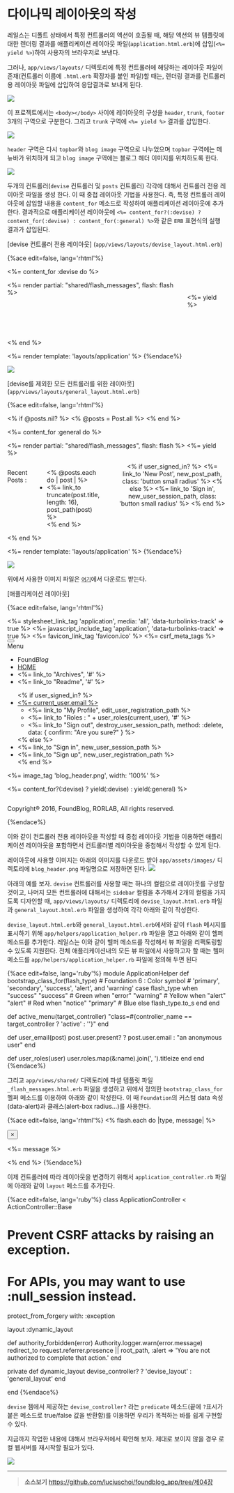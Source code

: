 # 다이나믹 레이아웃의 작성

레일스는 디폴트 상태에서 특정 컨트롤러의 액션이 호출될 때, 해당 액션의 뷰 템플릿에 대한 렌더링 결과를 애플리케이션 레이아웃 파일(`application.html.erb`)에 삽입(`<%= yield %>`)하여 사용자의 브라우저로 보낸다.

그러나, `app/views/layouts/` 디렉토리에 특정 컨트롤러에 해당하는 레이아웃 파일이 존재(컨트롤러 이름에 `.html.erb` 확장자를 붙인 파일)할 때는, 렌더링 결과를 컨트롤러용 레이아웃 파일에 삽입하여 응답결과로 보내게 된다.

![](http://i1373.photobucket.com/albums/ag392/rorlab/Photobucket%20Desktop%20-%20RORLAB/FoundBlog/foundblog_layouts1001_zpsf5ab6d22.jpg)

이 프로젝트에서는 `<body></body>` 사이에 레이아웃의 구성을 `header`, `trunk`, `footer` 3개의 구역으로 구분한다. 그리고 `trunk` 구역에 `<%= yield %>` 결과를 삽입한다.

![](http://i1373.photobucket.com/albums/ag392/rorlab/Photobucket%20Desktop%20-%20RORLAB/FoundBlog/foundblog_layouts001_zpsb5d385ca.jpg)

`header` 구역은 다시 `topbar`와 `blog image` 구역으로 나누었으며 `topbar` 구역에는 메뉴바가 위치하게 되고 `blog image` 구역에는 블로그 헤더 이미지를 위치하도록 한다.

![](http://i1373.photobucket.com/albums/ag392/rorlab/Photobucket%20Desktop%20-%20RORLAB/FoundBlog/foundblog_layouts002_zps05876dd8.jpg)

두개의 컨트롤러(`devise` 컨트롤러 및 `posts` 컨트롤러) 각각에 대해서 컨트롤러 전용 레이아웃 파일을 생성 한다. 이 때 중첩 레이아웃 기법을 사용한다. 즉, 특정 컨트롤러 레이아웃에 삽입할 내용을 `content_for` 메소드로 작성하여 애플리케이션 레이아웃에 추가한다. 결과적으로 애플리케이션 레이아웃에 `<%= content_for?(:devise) ? content_for(:devise) : content_for(:general) %>`와 같은 `ERB` 표현식의 실행 결과가 삽입된다.

[devise 컨트롤러 전용 레이아웃] (`app/views/layouts/devise_layout.html.erb`)

{%ace edit=false, lang='rhtml'%}
<!-- Section for Devise layouts -->
<%= content_for :devise do %>
<div class='row'>
  <div class='medium-6 columns medium-centered'>
    <%= render partial: "shared/flash_messages", flash: flash %>
    <div style='margin:2em 0 5em;'>
      <%= yield %>
    </div>
  </div>
</div>
<% end %>

<!-- Section for Applictiona Layout -->
<%= render template: 'layouts/application' %>
{%endace%}

![](http://i1373.photobucket.com/albums/ag392/rorlab/Photobucket%20Desktop%20-%20RORLAB/FoundBlog/foundblog_layouts003_zps4aa80265.jpg)

[devise를 제외한 모든 컨트롤러를 위한 레이아웃] (`app/views/layouts/general_layout.html.erb`)

{%ace edit=false, lang='rhtml'%}
<!-- Section for General layouts -->
<% if @posts.nil? %>
  <% @posts = Post.all %>
<% end %>

<%= content_for :general do %>
  <div class='row'>
    <div class='large-9 medium-9 columns'>
      <div class='row'>
        <div class='medium-12 columns'>
          <%= render partial: "shared/flash_messages", flash: flash %>
          <%= yield %>
        </div>
      </div>
    </div>
    <div class='medium-3 columns' style="margin-top: 1em">
      <div class='row'>
        <div class='medium-12 columns'>
          <p>Recent Posts :</p>
          <ul>
            <% @posts.each do | post | %>
              <li><%= link_to truncate(post.title, length: 16), post_path(post) %></li>
            <% end %>
          </ul>
          <hr>
          <center>
            <% if user_signed_in? %>
              <%= link_to 'New Post', new_post_path, class: 'button small radius' %>
            <% else %>
              <%= link_to 'Sign in', new_user_session_path, class: 'button small radius' %>
            <% end %>
          </center>
        </div>
      </div>
    </div>
  </div>
<% end %>

<%= render template: 'layouts/application' %>
{%endace%}

![](http://i1373.photobucket.com/albums/ag392/rorlab/Photobucket%20Desktop%20-%20RORLAB/FoundBlog/foundblog_layouts004_zps4b30e862.jpg)


위에서 사용한 이미지 파일은 [`여기`](http://i1373.photobucket.com/albums/ag392/rorlab/Photobucket%20Desktop%20-%20RORLAB/FoundBlog/blog_header_zpsee5e8b80.png)에서 다운로드 받는다.

[애플리케이션 레이아웃]

{%ace edit=false, lang='rhtml'%}
<!DOCTYPE html>
<html lang="en">
<head>
  <meta charset="utf-8"/>
  <meta name="viewport" content="width=device-width, initial-scale=1.0"/>
  <title><%= content_for?(:title) ? yield(:title) : "foundation-rails" %></title>
  <%= stylesheet_link_tag    'application', media: 'all', 'data-turbolinks-track' => true %>
  <%= javascript_include_tag 'application', 'data-turbolinks-track' => true %>
  <%= favicon_link_tag 'favicon.ico' %>
  <%= csrf_meta_tags %>
</head>
<body>

  <div class="title-bar" data-responsive-toggle="example-menu" data-hide-for="medium">
    <button class="menu-icon" type="button" data-toggle></button>
    <div class="title-bar-title">Menu</div>
  </div>

  <div class="top-bar" id="example-menu">
    <div class="top-bar-left">
      <ul class="menu">
        <li class="menu-text">Found<i>Blog</i>
        </li>
        <li>
            <a href="/">HOME</a>
        </li>
        <li><%= link_to "Archives", '#' %></li>
        <li><%= link_to "Readme", '#' %></li>
      </ul>
    </div>
    <div class="top-bar-right">
      <ul class="dropdown menu" data-dropdown-menu>
        <% if user_signed_in? %>
          <li>
            <a href="#"><%= current_user.email %></a>
            <ul class="menu">
                <li><%= link_to "My Profile", edit_user_registration_path %></li>
                <li><%= link_to "Roles : " + user_roles(current_user), '#' %></li>
                <li><%= link_to "Sign out", destroy_user_session_path, method: :delete, data: { confirm: "Are you sure?" } %></li>
            </ul>
          </li>
        <% else %>
          <li><%= link_to "Sign in", new_user_session_path %></li>
          <li><%= link_to "Sign up", new_user_registration_path %></li>
        <% end %>
      </ul>
    </div>
  </div>

  <div id="blog-banner">
      <%= image_tag 'blog_header.png', width: '100%' %>
  </div>

  <%= content_for?(:devise) ? yield(:devise) : yield(:general) %>

  <div class='row column'>
    <div id='footer'>
      <p>Copyright&reg; 2016, FoundBlog, RORLAB, All rights reserved.</p>
    </div>
  </div>

</body>
</html>
{%endace%}

이와 같이 컨트롤러 전용 레이아웃을 작성할 때 중첩 레이아웃 기법을 이용하면 애플리케이션 레이아웃을 포함하면서 컨트롤러별 레이아웃을 중첩해서 작성할 수 있게 된다.

레이아웃에 사용할 이미지는 아래의 이미지를 다운로드 받아 `app/assets/images/` 디렉토리에 `blog_header.png` 파일명으로 저장하면 된다. [![](http://i1373.photobucket.com/albums/ag392/rorlab/Photobucket%20Desktop%20-%20RORLAB/FoundBlog/blog_header_zpsee5e8b80.png)](http://i1373.photobucket.com/albums/ag392/rorlab/Photobucket%20Desktop%20-%20RORLAB/FoundBlog/blog_header_zpsee5e8b80.png)

아래의 예를 보자. `devise` 컨트롤러를 사용할 때는 하나의 컬럼으로 레이아웃를 구성할 것이고, 나머지 모든 컨트롤러에 대해서는 `sidebar` 컬럼을 추가해서 2개의 컬럼을 가지도록 디자인할 때,  `app/views/layouts/` 디렉토리에 `devise_layout.html.erb` 파일과 `general_layout.html.erb` 파일을 생성하여 각각 아래와 같이 작성한다.

`devise_layout.html.erb`와 `general_layout.html.erb`에서와 같이 `flash` 메시지를 표시하기 위해 `app/helpers/application_helper.rb` 파일을 열고 아래와 같이 헬퍼 메소드를 추가한다. 레일스는 이와 같이 헬퍼 메소드를 작성해서 뷰 파일을 리팩토링할 수 있도록 지원한다. 전체 애플리케이션내의 모든 뷰 파일에서 사용하고자 할 때는 헬퍼 메소드를 `app/helpers/application_helper.rb` 파일에 정의해 두면 된다

{%ace edit=false, lang='ruby'%}
module ApplicationHelper
  def bootstrap_class_for(flash_type)
    # Foundation 6 : Color symbol
    # 'primary', 'secondary', 'success', 'alert', and 'warning'
    case flash_type
      when "success"
        "success"       # Green
      when "error"
        "warning"       # Yellow
      when "alert"
        "alert"         # Red
      when "notice"
        "primary"       # Blue
      else
        flash_type.to_s
    end
  end

  def active_menu(target_controller)
    "class=#{controller_name == target_controller ? 'active' : ''}"
  end

  def user_email(post)
    post.user.present? ? post.user.email : "an anonymous user"
  end

  def user_roles(user)
    user.roles.map(&:name).join(', ').titleize
  end
end
{%endace%}

그리고 `app/views/shared/` 디렉토리에 파셜 템플릿 파일  `_flash_messages.html.erb` 파일을 생성하고 위에서 정의한 `bootstrap_class_for` 헬퍼 메소드를 이용하여 아래와 같이 작성한다. 이 때 `Foundation`의 커스텀 data 속성(data-alert)과 클래스(alert-box radius...)를 사용한다.

{%ace edit=false, lang='rhtml'%}
<% flash.each do |type, message| %>
  <div class="<%= bootstrap_class_for(type) %> callout" data-closable>
    <button class="close-button" aria-label="Dismiss alert" type="button" data-close>
      <span aria-hidden="true">&times;</span>
    </button>
    <p><%= message %></p>
  </div>
<% end %>
{%endace%}

이제 컨트롤러에 따라 레이아웃을 변경하기 위해서 `application_controller.rb` 파일에 아래와 같이 `layout` 메소드를 추가한다.

{%ace edit=false, lang='ruby'%}
class ApplicationController < ActionController::Base
  # Prevent CSRF attacks by raising an exception.
  # For APIs, you may want to use :null_session instead.
  protect_from_forgery with: :exception

  layout :dynamic_layout

  def authority_forbidden(error)
    Authority.logger.warn(error.message)
    redirect_to request.referrer.presence || root_path, :alert => 'You are not authorized to complete that action.'
  end

  private
  def dynamic_layout
    devise_controller? ? 'devise_layout' : 'general_layout'
  end

end
{%endace%}

`devise` 젬에서 제공하는 `devise_controller?` 라는 `predicate` 메소드(끝에 `?`표시가 붙은 메소드로 true/false 값을 반환함)를 이용하면 우리가 목적하는 바를 쉽게 구현할 수 있다.

지금까지 작업한 내용에 대해서 브라우저에서 확인해 보자. 제대로 보이지 않을 경우 로컬 웹서버를 재시작할 필요가 있다.

![](http://i1373.photobucket.com/albums/ag392/rorlab/Photobucket%20Desktop%20-%20RORLAB/FoundBlog/2014-06-12_12-36-48_zpsdb44e975.png)


---


> **소스보기** https://github.com/luciuschoi/foundblog_app/tree/제04장
